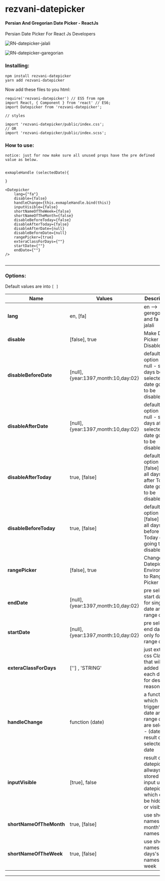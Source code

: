 # rezvani-datepicker
#### Persian And Gregorian Date Picker - ReactJs

Persian Date Picker For React Js Developers 

![RN-datepicker-jalali](https://raw.githubusercontent.com/Abolfazl2647/rn-datepicker/master/public/jalali.png)

![RN-datepicker-garegorian](https://raw.githubusercontent.com/Abolfazl2647/rn-datepicker/master/public/garegorian.png)


### Installing:

```
npm install rezvani-datepicker
yarn add rezvani-datepicker

```

Now add these files to you html:

```React Component at the top
require('rezvani-datepicker') // ES5 from npm
import React, { Component } from 'react' // ES6;
import Datepicker from 'rezvani-datepicker';

// styles

import 'rezvani-datepicker/public/index.css';
// OR
import 'rezvani-datepicker/public/index.scss';

```

### How to use:
```React Component in render method:
notice: just for now make sure all unused props have the pre defined value as below.


exmapleHandle (selectedDate){

}

<Datepicker
    lang={"fa"}
    disable={false}
    handleChange={this.exmapleHandle.bind(this)}
    inputVisible={false}
    shortNameOfTheWeek={false}
    shortNameOfTheMonth={false}
    disableBeforeToday={false}
    disableAfterToday={false}
    disableAfterDate={null}
    disableBeforeDate={null}
    rangePicker={true}
    exteraClassForDays={""}
    startDate={""}
    endDate={""}
/>


```

<hr>


### Options:
Default values are into `[ ]`

Name | Values | Description | Sample
------------- | ------------- | ------------- |-------------
**lang** | en, [fa] | en --> geregorian and fa --> jalali
**disable** | [false], true | Make Date Picker Disable
**disableBeforeDate** | [null], {year:1397,month:10,day:02} | default option is null - set all days before selected date going to be disable
**disableAfterDate** | [null], {year:1397,month:10,day:02} | default option is null - set all days after selected date going to be disable
**disableAfterToday** | true, [false] | default option is [false] - set all days after Today date going to be disable
**disableBeforeToday** | true, [false] | default option is [false] - set all days before Today date going to be disable
**rangePicker** | [false], true | Change Datepicker Environment to Range Picker
**endDate** | [null], {year:1397,month:10,day:02} | pre selected start date - for single date and range date
**startDate** | [null], {year:1397,month:10,day:02} | pre selected end date - only for range date
**exteraClassForDays** | [''] , 'STRING' | just extrea css Class that will added to each days for desigin reasons
**handleChange** | function (date) | a function which trigger after date and range date are selected - (date) is result of selected date
**inputVisible** | [true], false | result of datepicker allways stored in an input under datepicker which can be hidden or visible
**shortNameOfTheMonth** | true, [false] | use short names for month's names
**shortNameOfTheWeek** | true, [false] | use short names for days's names of week

<hr>